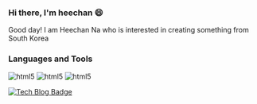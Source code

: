 ### Hi there, I'm heechan 😄
Good day! I am Heechan Na who is interested in creating something from South Korea

### Languages and Tools 
<!-- ![html5](https://simpleicons.org/icons/html5.svg) -->
![html5](http://img.shields.io/badge/-html5-E34F26?style=flat&logo=html5)
![html5](http://img.shields.io/badge/-html5-E34F26?style=flat-square&logo=youtube)
![html5](http://img.shields.io/badge/-html5-E34F26?style=flat-square&logo=html5)

[![Tech Blog Badge](http://img.shields.io/badge/-Tech%20blog-black?style=flat-square&logo=github&link=https://zzsza.github.io/)](https://zzsza.github.io/)

<!--
**naheechan/naheechan** is a ✨ _special_ ✨ repository because its `README.md` (this file) appears on your GitHub profile.

Here are some ideas to get you started:

- 🔭 I’m currently working on ...
- 🌱 I’m currently learning ...
- 👯 I’m looking to collaborate on ...
- 🤔 I’m looking for help with ...
- 💬 Ask me about ...
- 📫 How to reach me: ...
- 😄 Pronouns: ...
- ⚡ Fun fact: ...
-->
